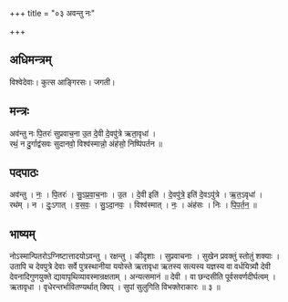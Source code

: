 +++
title = "०३ अवन्तु नः"

+++
## अधिमन्त्रम्
विश्वेदेवाः। कुत्स आङ्गिरसः। जगती।

## मन्त्रः
अव॑न्तु नः पि॒तरः॑ सुप्रवाच॒ना उ॒त दे॒वी दे॒वपु॑त्रे ऋता॒वृधा॑ ।  
रथं॒ न दु॒र्गाद्व॑सवः सुदानवो॒ विश्व॑स्मान्नो॒ अंह॑सो॒ निष्पि॑पर्तन ॥

## पदपाठः
अव॑न्तु । नः॒ । पि॒तरः॑ । सु॒ऽप्र॒वा॒च॒नाः । उ॒त । दे॒वी इति॑ । दे॒वपु॑त्रे॒ इति॑ दे॒वऽपु॑त्रे । ऋ॒त॒ऽवृधा॑ ।  
रथ॑म् । न । दुः॒ऽगात् । व॒स॒वः॒ । सु॒ऽदा॒नवः॒ । विश्व॑स्मात् । नः॒ । अंह॑सः । निः । पि॒प॒र्त॒न॒ ॥

## भाष्यम्
नोऽस्मान्पितरोऽग्निष्टात्तादयोऽवन्तु । रक्षन्तु । कीदृशाः । सुप्रवाचनाः । सुखेन प्रवक्तुं स्तोतुं शक्याः । उतापि च देवपुत्रे देवाः सर्वे पुत्रस्थानीया ययोस्ते ऋतावृधा ऋतस्य सत्यस्य यज्ञस्य वा वर्धयित्र्यौ देवी देवनादिगुणयुक्ते द्यावापृथिव्यावस्मान्रक्षताम् । अन्यत्समानं ॥ देवी । वा छन्दसीति पूर्वसवर्णदीर्घत्वम् । ऋतावृधा । वृधेरन्तर्भावितण्यर्थात् क्विप् । सुपां सुलुगिति विभक्तेराकारः ॥ ३ ॥